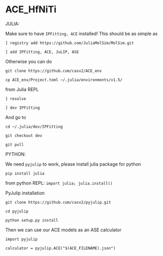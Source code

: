 # ACE_HfNiTi

JULIA:

Make sure to have `IPFitting, ACE` installed! This should be as simple as

`] registry add https://github.com/JuliaMolSim/MolSim.git`

`] add IPFitting, ACE, JuLIP, ASE`

Otherwise you can do

`git clone https://github.com/casv2/ACE_env`

`cp ACE_env/Project.toml ~/.julia/environments/v1.5/`

from Julia REPL

`] resolve`

`] dev IPFitting`

And go to

`cd ~/.julia/dev/IPFitting`

`git checkout dev`

`git pull`

PYTHON:

We need `pyjulip` to work, please install julia package for python

`pip install julia`

from python REPL: `import julia; julia.install()`

PyJulip installation

`git clone https://github.com/casv2/pyjulip.git`

`cd pyjulip`

`python setup.py install`

Then we can use our ACE models as an ASE calculator

`import pyjulip`

`calculator = pyjulip.ACE("$(ACE_FILENAME).json")`


